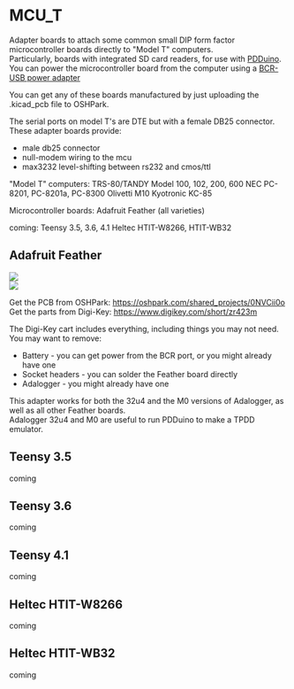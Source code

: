 # MCU_T
Adapter boards to attach some common small DIP form factor microcontroller boards directly to "Model T" computers.<br>
Particularly, boards with integrated SD card readers, for use with [PDDuino](https://github.com/bkw777/PDDuino).<br>
You can power the microcontroller board from the computer using a [BCR-USB power adapter](https://github.com/bkw777/BCR_Breakout)<br>

You can get any of these boards manufactured by just uploading the .kicad_pcb file to OSHPark.

The serial ports on model T's are DTE but with a female DB25 connector.
These adapter boards provide:
* male db25 connector
* null-modem wiring to the mcu
* max3232 level-shifting between rs232 and cmos/ttl

"Model T" computers:
 TRS-80/TANDY Model 100, 102, 200, 600
 NEC PC-8201, PC-8201a, PC-8300
 Olivetti M10
 Kyotronic KC-85
 
Microcontroller boards:
 Adafruit Feather (all varieties)

coming:
 Teensy 3.5, 3.6, 4.1
 Heltec HTIT-W8266, HTIT-WB32


## Adafruit Feather
![](PDDuino_Feather_1.jpg)  
![](PDDuino_Feather_2.jpg)

Get the PCB from OSHPark: <https://oshpark.com/shared_projects/0NVCii0o><br>
Get the parts from Digi-Key: <https://www.digikey.com/short/zr423m><br>

The Digi-Key cart includes everything, including things you may not need.  
You may want to remove:  
* Battery - you can get power from the BCR port, or you might already have one  
* Socket headers - you can solder the Feather board directly  
* Adalogger - you might already have one

This adapter works for both the 32u4 and the M0 versions of Adalogger, as well as all other Feather boards.  
Adalogger 32u4 and M0 are useful to run PDDuino to make a TPDD emulator.

## Teensy 3.5
coming

## Teensy 3.6
coming

## Teensy 4.1
coming

## Heltec HTIT-W8266
coming

## Heltec HTIT-WB32
coming
